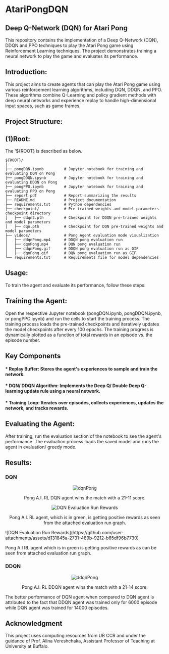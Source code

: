 # AtariPongDQN
## Deep Q-Network (DQN) for Atari Pong
This repository contains the implementation of a Deep Q-Network (DQN), DDQN and PPO techniques to play the Atari Pong game using Reinforcement Learning techniques. The project demonstrates training a neural network to play the game and evaluates its performance.

## Introduction:
This project aims to create agents that can play the Atari Pong game using various reinforcement learning algorithms, including DQN, DDQN, and PPO. These algorithms combine Q-Learning and policy gradient methods with deep neural networks and experience replay to handle high-dimensional input spaces, such as game frames.

## Project Structure:
## (1)Root:
The '${ROOT} is described as below.

```plaintext
${ROOT}/
│
├── pongDQN.ipynb         # Jupyter notebook for training and evaluating DQN on Pong
├── pongDDQN.ipynb        # Jupyter notebook for training and evaluating DDQN on Pong
├── pongPPO.ipynb         # Jupyter notebook for training and evaluating PPO on Pong
├── report.pdf            # Report summarizing the results
├── README.md             # Project documentation
├── requirements.txt      # Python dependencies
├── checkpoint/           # Pre-trained weights and model parameters checkpoint directory
│   ├── ddqn2.pth         # Checkpoint for DDQN pre-trained weights and model parameters
│   ├── dqn.pth           # Checkpoint for DQN pre-trained weights and model parameters
├── videos/               # Pong Agent evaluation mode visualization 
│   ├── ddqnPong.mp4      # DDQN pong evaluation run
│   ├── dqnPong.mp4       # DQN pong evaluation run
│   ├── ddqnPong.gif      # DDQN pong evaluation run as GIF
│   ├── dqnPong.gif       # DQN pong evaluation run as GIF
└── requirements.txt      # Requirements file for model dependencies

```

## Usage:
To train the agent and evaluate its performance, follow these steps:

## Training the Agent:
Open the respective Jupyter notebook (pongDQN.ipynb, pongDDQN.ipynb, or pongPPO.ipynb) and run the cells to start the training process. The training process loads the pre-trained checkpoints and iteratively updates the model checkpoints after every 100 epochs. The training progress is dynamically plotted as a function of total rewards in an episode vs. the episode number.

## Key Components
#### * **Replay Buffer:** Stores the agent's experiences to sample and train the network.
#### * **DQN/ DDQN Algorithm:** Implements the Deep Q/ Double Deep Q-learning update rule using a neural network.
#### * **Training Loop:** Iterates over episodes, collects experiences, updates the network, and tracks rewards.

## Evaluating the Agent:
After training, run the evaluation section of the notebook to see the agent's performance. The evaluation process loads the saved model and runs the agent in evaluation/ greedy mode.

## Results:
### DQN
<div align="center">
  <img src="https://github.com/user-attachments/assets/46946734-4d1d-424d-bbc6-b5f80bff81d7" alt="dqnPong">
  <p>Pong A.I. RL DQN agent wins the match with a 21-11 score.</p>
  <img src="https://github.com/user-attachments/assets/d131845a-2731-489b-9212-b65df96b7730" alt="DQN Evaluation Run Rewards">
  <p>Pong A.I. RL agent, which is in green, is getting positive rewards as seen from the attached evaluation run graph.</p>
</div>
![DQN Evaluation Run Rewards](https://github.com/user-attachments/assets/d131845a-2731-489b-9212-b65df96b7730)

Pong A.I RL agent which is in green is getting positive rewards as can be seen from attached evaluation run graph.

### DDQN

<div align="center">
  <img src="[path/to/ddqnPong.gif](https://github.com/user-attachments/assets/eb68a516-5668-4c2e-a182-2080927c655e)" alt="ddqnPong">
  <p>Pong A.I. RL DDQN agent wins the match with a 21-14 score.</p>
</div>

The better performance of DQN agent when compared to DQN agent is attributed to the fact that DDQN agent was trained only for 6000 episode while DQN agent was trained for 14000 episodes.

## Acknowledgment

This project uses computing resources from UB CCR and under the guidance of Prof. Alina Vereshchaka, Assistant Professor of Teaching at University at Buffalo.

